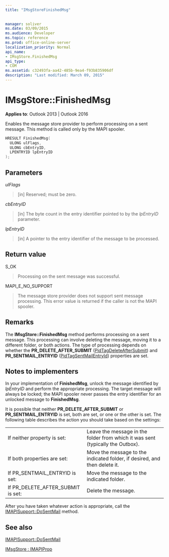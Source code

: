 ```yaml
---
title: "IMsgStoreFinishedMsg"
 
 
manager: soliver
ms.date: 03/09/2015
ms.audience: Developer
ms.topic: reference
ms.prod: office-online-server
localization_priority: Normal
api_name:
- IMsgStore.FinishedMsg
api_type:
- COM
ms.assetid: c32493fa-aa42-485b-9ea4-f93b835906df
description: "Last modified: March 09, 2015"
---
```


# IMsgStore::FinishedMsg

  
  
**Applies to**: Outlook 2013 | Outlook 2016 
  
Enables the message store provider to perform processing on a sent message. This method is called only by the MAPI spooler.
  
```cpp
HRESULT FinishedMsg(
  ULONG ulFlags,
  ULONG cbEntryID,
  LPENTRYID lpEntryID
);
```

## Parameters

 _ulFlags_
  
> [in] Reserved; must be zero.
    
 _cbEntryID_
  
> [in] The byte count in the entry identifier pointed to by the  _lpEntryID_ parameter. 
    
 _lpEntryID_
  
> [in] A pointer to the entry identifier of the message to be processed.
    
## Return value

S_OK 
  
> Processing on the sent message was successful.
    
MAPI_E_NO_SUPPORT 
  
> The message store provider does not support sent message processing. This error value is returned if the caller is not the MAPI spooler.
    
## Remarks

The **IMsgStore::FinishedMsg** method performs processing on a sent message. This processing can involve deleting the message, moving it to a different folder, or both actions. The type of processing depends on whether the **PR_DELETE_AFTER_SUBMIT** ([PidTagDeleteAfterSubmit](pidtagdeleteaftersubmit-canonical-property.md)) and **PR_SENTMAIL_ENTRYID** ([PidTagSentMailEntryId](pidtagsentmailentryid-canonical-property.md)) properties are set. 
  
## Notes to implementers

In your implementation of **FinishedMsg**, unlock the message identified by  _lpEntryID_ and perform the appropriate processing. The target message will always be locked; the MAPI spooler never passes the entry identifier for an unlocked message to **FinishedMsg**.
  
It is possible that neither **PR_DELETE_AFTER_SUBMIT** or **PR_SENTMAIL_ENTRYID** is set, both are set, or one or the other is set. The following table describes the action you should take based on the settings: 
  
|||
|:-----|:-----|
|If neither property is set:  <br/> |Leave the message in the folder from which it was sent (typically the Outbox).  <br/> |
|If both properties are set:  <br/> |Move the message to the indicated folder, if desired, and then delete it.  <br/> |
|If PR_SENTMAIL_ENTRYID is set:  <br/> |Move the message to the indicated folder.  <br/> |
|If PR_DELETE_AFTER_SUBMIT is set:  <br/> |Delete the message.  <br/> |
   
After you have taken whatever action is appropriate, call the [IMAPISupport::DoSentMail](imapisupport-dosentmail.md) method. 
  
## See also



[IMAPISupport::DoSentMail](imapisupport-dosentmail.md)
  
[IMsgStore : IMAPIProp](imsgstoreimapiprop.md)


